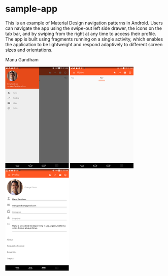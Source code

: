 # sample-app

This is an example of Material Design navigation patterns in Android. Users can navigate the app using the swipe-out left side drawer, the icons on the tab bar, and by swiping from the right at any time to access their profile. The app is built using fragments running on a single activity, which enables the application to be lightweight and respond adaptively to different screen sizes and orientations.

Manu Gandham

<img src="material1.png" width="200" /> <img src="material2.png" width="200" /> <img src="material3.png" width="200" />
